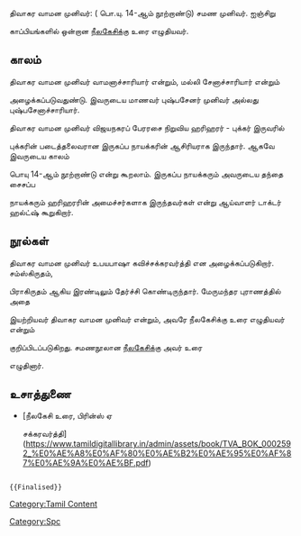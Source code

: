 திவாகர வாமன முனிவர்: ( பொ.யு. 14-ஆம் நூற்றாண்டு) சமண முனிவர். ஐஞ்சிறு
காப்பியங்களில் ஒன்றான [நீலகேசிக](நீலகேசி "wikilink")்கு உரை எழுதியவர்.

## காலம்

திவாகர வாமன முனிவர் வாமனாச்சாரியார் என்றும், மல்லி சேனாச்சாரியார் என்றும்
அழைக்கப்படுவதுண்டு. இவருடைய மாணவர் புஷ்பசேனர் முனிவர் அல்லது புஷ்பசேனாச்சாரியார்.
திவாகர வாமன முனிவர் விஜயநகரப் பேரரசை நிறுவிய ஹரிஹரர் - புக்கர் இருவரில்
புக்கரின் படைத்தலைவரான இருகப்ப நாயக்கரின் ஆசிரியராக இருந்தார். ஆகவே இவருடைய காலம்
பொயு 14-ஆம் நூற்றாண்டு என்று கூறலாம். இருகப்ப நாயக்கரும் அவருடைய தந்தை சைசப்ப
நாயக்கரும் ஹரிஹரரின் அமைச்சர்களாக இருந்தவர்கள் என்று ஆய்வாளர் டாக்டர் ஹல்ட்ஷ் கூறுகிறார்.

## நூல்கள்

திவாகர வாமன முனிவர் உபயபாஷா கவிச்சக்கரவர்த்தி என அழைக்கப்படுகிறார். சம்ஸ்கிருதம்,
பிராகிருதம் ஆகிய இரண்டிலும் தேர்ச்சி கொண்டிருந்தார். மேருமந்தர புராணத்தில் அதை
இயற்றியவர் திவாகர வாமன முனிவர் என்றும், அவரே நீலகேசிக்கு உரை எழுதியவர் என்றும்
குறிப்பிடப்படுகிறது. சமணநூலான [நீலகேசிக](நீலகேசி "wikilink")்கு அவர் உரை
எழுதினார்.

## உசாத்துணை

-   [நீலகேசி உரை, பிரின்ஸ் ஏ
    சக்கரவர்த்தி](https://www.tamildigitallibrary.in/admin/assets/book/TVA_BOK_0002592_%E0%AE%A8%E0%AF%80%E0%AE%B2%E0%AE%95%E0%AF%87%E0%AE%9A%E0%AE%BF.pdf)

```{=mediawiki}
{{Finalised}}
```
[Category:Tamil Content](Category:Tamil_Content "wikilink")
[Category:Spc](Category:Spc "wikilink")
